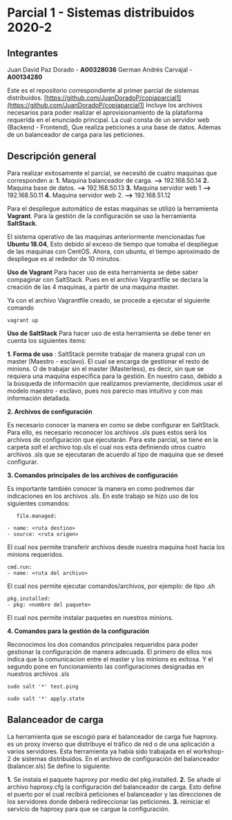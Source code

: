 # Parcial 1 - Sistemas distribuidos 2020-2

## Integrantes

Juan David Paz Dorado - **A00328036**
German Andrés Carvajal - **A00134280**	

Este es el repositorio correspondiente al primer parcial de sistemas distribuidos. [https://github.com/JuanDoradoP/copiaparcial1](https://github.com/JuanDoradoP/copiaparcial1)
Incluye los archivos necesarios para poder realizar el aprovisionamiento de la plataforma requerida en el enunciado principal. La cual consta de un servidor web (Backend - Frontend), Que realiza peticiones a una base de datos. Ademas de un balanceador de carga para las peticiones. 


## Descripción general 

Para realizar exitosamente el parcial, se necesitó de cuatro maquinas que corresponden a: 
**1.** Maquina balanceador de carga.  **-->** 192.168.50.14
**2.** Maquina base de datos.      **-->**         192.168.50.13
**3.** Maquina servidor web 1 		 **-->**		192.168.50.11
**4.** Maquina servidor web 2. 	 **-->**		192.168.51.12

Para el despliegue automático de estas maquinas se utilizó la herramienta **Vagrant**. Para la gestión de la configuración se uso la herramienta **SaltStack**. 

El sistema operativo de las maquinas anteriormente mencionadas fue **Ubuntu 18.04**, Esto debido al exceso de tiempo que tomaba el despliegue de las maquinas con CentOS. Ahora, con ubuntu, el tiempo aproximado de despliegue es al rededor de 10 minutos.

**Uso de Vagrant**
Para hacer uso de esta herramienta se debe saber  compaginar con SaltStack. Pues en el archivo Vagrantfile se declara la creación de las 4 maquinas,  a partir de una maquina master. 

Ya con el archivo Vagrantfile creado, se procede a ejecutar el siguiente comando

    vagrant up 


**Uso de SaltStack**
Para hacer uso de esta herramienta se debe tener en cuenta los siguientes items:

**1. Forma de uso** : SaltStack permite trabajar de manera grupal con un master (Maestro - esclavo). El cual se encarga de gestionar el resto de minions. O de trabajar sin el master (Masterless), es decir, sin que se requiera una maquina específica para la gestión. En nuestro caso, debido a la búsqueda de información que realizamos previamente, decidimos usar el modelo maestro - esclavo, pues nos parecio mas intuitivo y con mas información detallada.

**2. Archivos de configuración** 

Es necesario conocer la manera en como se debe configurar en    SaltStack. Para ello, es necesario reconocer los archivos .sls pues    estos será los archivos de configuración que ejecutarán. Para este    parcial, se tiene en la carpeta *salt* el archivo top.sls el cual nos    esta definiendo otros cuatro archivos .sls que se ejecutaran de  acuerdo al tipo de maquina que se deseé configurar.

**3. Comandos principales de los archivos de configuración**

Es importante también conocer la manera en como podremos dar indicaciones en los archivos .sls. En este trabajo se hizo uso de los siguientes comandos:
 

       file.managed:
       
    - name: <ruta destino>
    - source: <ruta origen>

El cual nos permite transferir archivos desde nuestra maquina host hacia los minions requeridos.

    cmd.run:
    - name: <ruta del archivo>
  
  El cual nos permite ejecutar comandos/archivos, por ejemplo: de tipo .sh

    pkg.installed:
    - pkg: <nombre del paquete> 

El cual nos permite instalar paquetes en nuestros minions.


**4. Comandos para la gestión de la configuración**

Reconocimos los dos comandos principales requeridos para poder gestionar la configuración de manera adecuada. El primero de ellos nos indica que la comunicacion entre el master y los minions es exitosa. Y el segundo pone en funcionamiento las configuraciones designadas en nuestros archivos .sls

    sudo salt '*' test.ping
    
    sudo salt '*' apply.state 



## Balanceador de carga
La herramienta que se escogió  para el balanceador de carga fue haproxy.  es un proxy inverso que distribuye el tráfico de red o de una aplicación a varios servidores. Esta herramienta ya había sido trabajada en el workshop-2 de sistemas distribuidos. En el archivo de configuración del balanceador (balancer.sls) Se define lo siguiente:

**1.** Se instala el paquete haproxy por medio del pkg.installed.
**2.** Se añade al  archivo haproxy.cfg la configuración del balanceador de carga. Esto define el puerto por el cual recibirá peticiones el balanceador y las direcciones de los servidores donde deberá redireccionar las peticiones.
**3.**  reiniciar el servicio de haproxy para que se cargue la configuración.
